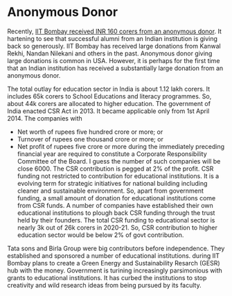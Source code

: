 # Anonymous Donor

Recently, [IIT Bombay received INR 160 corers from an anonymous donor](https://timesofindia.indiatimes.com/city/mumbai/iit-bombay-gets-rs-160-crore-from-anonymous-donor/articleshow/103035390.cms?from=mdr).
It hartening to see that successful alumni from an Indian institution is giving back so generously. IIT Bombay has received large
donations from Kanwal Rekhi, Nandan Nilekani and others in the past. Anonymous donor giving large donations is common in USA.
However, it is perhaps for the first time that an Indian institution has received a substantially large donation from an 
anonymous donor. 

The total outlay for education sector in India is about 1.12 lakh corers. It includes 65k corers to School Educations and 
literacy programmes. So, about 44k corers are allocated to higher education. The government of India enacted CSR Act in 2013.
It became applicable only from 1st April 2014. 
The companies with 
- Net worth of rupees five hundred crore or more; or
- Turnover of rupees one thousand crore or more; or
- Net profit of rupees five crore or more during the immediately preceding financial year
are required to constitute a Corporate Responsibility Committee of the Board. I guess the number of such companies will be
close 6000. The CSR contribution is pegged at 2% of the profit. CSR funding not restricted to contribution for educational 
institutions. It is a evolving term for strategic initiatives for national building including cleaner and sustainable
environment. So, apart from government funding, a small amount of donation for educational institutions come from CSR funds. 
A number of companies have established their own educational institutions to plough back CSR funding through the trust held 
by their founders. The total CSR funding to educational sector is nearly 3k out of 26k corers in 2020-21. So, CSR contribution
to higher education sector would be below 2% of govt contribution.  

Tata sons and Birla Group were big contributors before independence. They established and sponsored a 
number of educational institutions.  during IIT Bombay plans to create a Green Energy and Sustainability Resarch (GESR) hub with the money. Government is turining increasingly
parsimonious with grants to educational institutions. It has curbed the institutions to stop creativity and wild research ideas
from being pursued by its faculty. 
